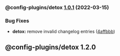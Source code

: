 ### @config-plugins/detox [1.0.1](https://github.com/expo/config-plugins/compare/@config-plugins/detox@1.0.0...@config-plugins/detox@1.0.1) (2022-03-15)


### Bug Fixes

* **detox:** remove invalid changelog entries ([4affbbb](https://github.com/expo/config-plugins/commit/4affbbb7ccd0d1309e6711a73bd4227011849064))

## @config-plugins/detox 1.2.0
